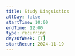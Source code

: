 ```yaml
---
title: Study Linguistics
allDay: false
startTime: 10:00
endTime: 12:00
type: recurring
daysOfWeek: [T]
startRecur: 2024-11-19
---
```

